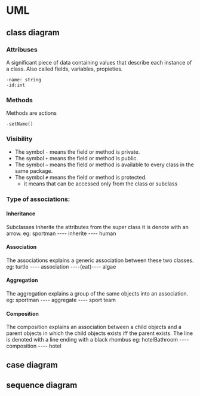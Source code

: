 # UML


## class diagram

### Attribuses
A significant piece of data containing values that describe each instance of a class. Also called fields, variables, propieties. 
```
-name: string
-id:int
```

### Methods
Methods are actions
```
-setName()
```

### Visibility
- The symbol ```-``` means the field or method is private.
- The symbol ```+``` means the field or method is public.
- The symbol ```~``` means the field or method is available to every class in the same package.
- The symbol ```#``` means the field or method is protected.
   - it means that can be accessed only from the class or subclass

### Type of associations:

#### Inheritance
Subclasses Inherite the attributes from the super class it is denote with an arrow.
eg: sportman ---- inherite ---- human<super class>

#### Association
The associations explains a generic association between these two classes.
eg: turtle ---- association ----(eat)---- algae

#### Aggregation
The aggregation explains a group of the same objects into an association. 
eg: sportman ---- aggregate ---- sport team

#### Composition
The composition explains an association between a child objects and a parent objects in which the child objects exists
iff the parent exists. The line is denoted with a line ending with a black rhombus
eg: hotelBathroom ---- composition ---- hotel





## case diagram

## sequence diagram
